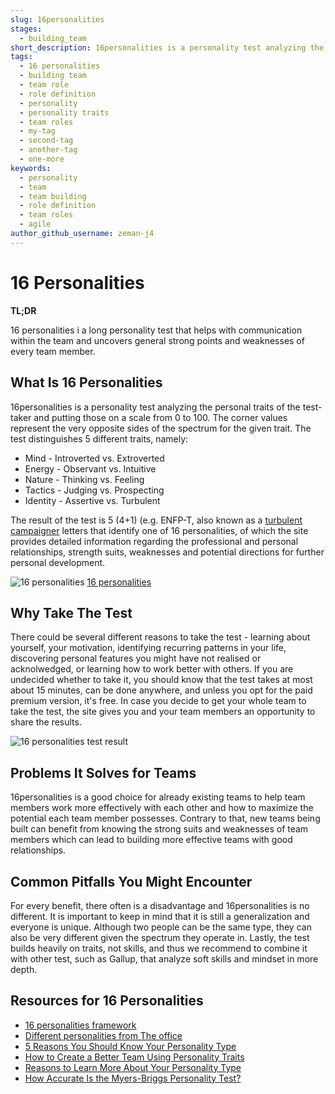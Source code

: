 ```yaml
---
slug: 16personalities
stages:
  - building_team
short_description: 16personalities is a personality test analyzing the personal traits of the test-taker and putting those on a scale from 0 to 100. The corner values represent the very opposite sides of the spectrum for the given trait.
tags:
  - 16 personalities
  - building team
  - team role
  - role definition
  - personality
  - personality traits
  - team roles
  - my-tag
  - second-tag
  - another-tag
  - one-more
keywords:
  - personality
  - team
  - team building
  - role definition
  - team roles
  - agile
author_github_username: zeman-j4
---
```


# 16 Personalities

**TL;DR**

16 personalities i a long personality test that helps with communication within the team and uncovers general strong points and weaknesses of every team member.

## What Is 16 Personalities

16personalities is a personality test analyzing the personal traits of the test-taker and putting those on a scale from 0 to 100. The corner values represent the very opposite sides of the spectrum for the given trait. The test distinguishes 5 different traits, namely:

- Mind - Introverted vs. Extroverted
- Energy - Observant vs. Intuitive
- Nature - Thinking vs. Feeling
- Tactics - Judging vs. Prospecting
- Identity - Assertive vs. Turbulent

The result of the test is 5 (4+1) (e.g. ENFP-T, also known as a [turbulent campaigner](https://www.16personalities.com/enfp-personality) letters that identify one of 16 personalities, of which the site provides detailed information regarding the professional and personal relationships, strength suits, weaknesses and potential directions for further personal development.

![16 personalities](/files/16personalities.png)
[16 personalities](https://www.r-bloggers.com/16-personalities-with-circlize/)

## Why Take The Test

There could be several different reasons to take the test - learning about yourself, your motivation, identifying recurring patterns in your life, discovering personal features you might have not realised or acknolwedged, or learning how to work better with others. If you are undecided whether to take it, you should know that the test takes at most about 15 minutes, can be done anywhere, and unless you opt for the paid premium version, it's free. In case you decide to get your whole team to take the test, the site gives you and your team members an opportunity to share the results.

![16 personalities test result](/files/16_personalities_results.png)

## Problems It Solves for Teams

16personalities is a good choice for already existing teams to help team members work more effectively with each other and how to maximize the potential each team member possesses. Contrary to that, new teams being built can benefit from knowing the strong suits and weaknesses of team members which can lead to building more effective teams with good relationships.

## Common Pitfalls You Might Encounter

For every benefit, there often is a disadvantage and 16personalities is no different. It is important to keep in mind that it is still a generalization and everyone is unique. Although two people can be the same type, they can also be very different given the spectrum they operate in. Lastly, the test builds heavily on traits, not skills, and thus we recommend to combine it with other test, such as Gallup, that analyze soft skills and mindset in more depth.

## Resources for 16 Personalities

- [16 personalities framework](https://www.16personalities.com/articles/our-theory)
- [Different personalities from The office](https://www.iofficecorp.com/blog/workplace-personality-types)
- [5 Reasons You Should Know Your Personality Type](https://thriveglobal.com/stories/5-reasons-you-should-know-your-personality-type/)
- [How to Create a Better Team Using Personality Traits](https://www.16personalities.com/articles/how-to-create-a-better-team-using-personality-traits)
- [Reasons to Learn More About Your Personality Type](https://www.verywellmind.com/reasons-to-learn-more-about-your-personality-type-4099388)
- [How Accurate Is the Myers-Briggs Personality Test?](https://www.livescience.com/65513-does-myers-briggs-personality-test-work.html)
